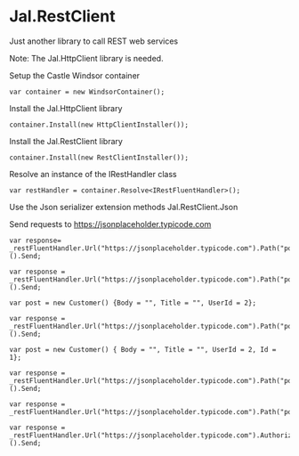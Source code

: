 # Jal.RestClient
Just another library to call REST web services

Note: The Jal.HttpClient library is needed.
    
Setup the Castle Windsor container

    var container = new WindsorContainer();
    
Install the Jal.HttpClient library

    container.Install(new HttpClientInstaller());
    
Install the Jal.RestClient library

    container.Install(new RestClientInstaller());
    
Resolve an instance of the IRestHandler class

    var restHandler = container.Resolve<IRestFluentHandler>();

Use the Json serializer extension methods Jal.RestClient.Json

Send requests to https://jsonplaceholder.typicode.com

    var response= _restFluentHandler.Url("https://jsonplaceholder.typicode.com").Path("posts/1").Get.MapTo<Post>().Send;

    var response = _restFluentHandler.Url("https://jsonplaceholder.typicode.com").Path("posts").WithQueryParameter(x=>x.Add("userId","1")).Get.MapTo<Post[]>().Send;

    var post = new Customer() {Body = "", Title = "", UserId = 2};

    var response = _restFluentHandler.Url("https://jsonplaceholder.typicode.com").Path("posts").Post.Data(post).MapTo<Post>().Send;

    var post = new Customer() { Body = "", Title = "", UserId = 2, Id = 1};

    var response = _restFluentHandler.Url("https://jsonplaceholder.typicode.com").Path("posts/1").Put.Data(post).MapTo<Post>().Send;

    var response = _restFluentHandler.Url("https://jsonplaceholder.typicode.com").Path("posts/1").Delete.Send;

    var response = _restFluentHandler.Url("https://jsonplaceholder.typicode.com").AuthorizedByBasicHttp("user","password").Path("posts/1").Get.MapTo<Post>().Send;